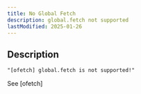 ```yaml
---
title: No Global Fetch
description: global.fetch not supported
lastModified: 2025-01-26
---
```


## Description

```txt
"[ofetch] global.fetch is not supported!"
```

See [ofetch]
